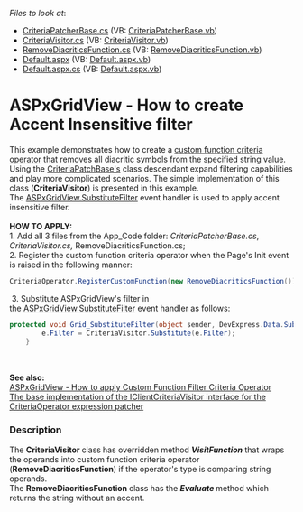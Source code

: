 <!-- default file list -->
*Files to look at*:

* [CriteriaPatcherBase.cs](./CS/App_Code/CriteriaPatcherBase.cs) (VB: [CriteriaPatcherBase.vb](./VB/App_Code/CriteriaPatcherBase.vb))
* [CriteriaVisitor.cs](./CS/App_Code/CriteriaVisitor.cs) (VB: [CriteriaVisitor.vb](./VB/App_Code/CriteriaVisitor.vb))
* [RemoveDiacriticsFunction.cs](./CS/App_Code/RemoveDiacriticsFunction.cs) (VB: [RemoveDiacriticsFunction.vb](./VB/App_Code/RemoveDiacriticsFunction.vb))
* [Default.aspx](./CS/Default.aspx) (VB: [Default.aspx.vb](./VB/Default.aspx.vb))
* [Default.aspx.cs](./CS/Default.aspx.cs) (VB: [Default.aspx.vb](./VB/Default.aspx.vb))
<!-- default file list end -->
# ASPxGridView - How to create Accent Insensitive filter


This example demonstrates how to create a <a href="https://documentation.devexpress.com/eXpressAppFramework/113480/Concepts/Filtering/Custom-Function-Criteria-Operators">custom function criteria operator</a> that removes all diacritic symbols from the specified string value. <br>Using the <a href="https://www.devexpress.com/Support/Center/Question/Details/T320172/the-base-implementation-of-the-iclientcriteriavisitor-interface-for-the-criteriaoperator">CriteriaPatchBase's</a> class descendant expand filtering capabilities and play more complicated scenarios. The simple implementation of this class (<strong>CriteriaVisitor</strong>) is presented in this example.<br>The <a href="https://documentation.devexpress.com/#AspNet/DevExpressWebASPxGridBase_SubstituteFiltertopic">ASPxGridView.SubstituteFilter</a> event handler is used to apply accent insensitive filter.<br><br><strong>HOW TO APPLY:<br></strong>1. Add all 3 files from the App_Code folder: <em>CriteriaPatcherBase.cs</em>, <em>CriteriaVisitor.cs, </em>RemoveDiacriticsFunction.cs;<br>2. Register the custom function criteria operator when the Page's Init event is raised in the following manner:<br>


```cs
CriteriaOperator.RegisterCustomFunction(new RemoveDiacriticsFunction());
```


 3. Substitute ASPxGridView's filter in the <a href="https://documentation.devexpress.com/#AspNet/DevExpressWebASPxGridBase_SubstituteFiltertopic">ASPxGridView.SubstituteFilter</a> event handler as follows:<br>


```cs
protected void Grid_SubstituteFilter(object sender, DevExpress.Data.SubstituteFilterEventArgs e) {
        e.Filter = CriteriaVisitor.Substitute(e.Filter);
    }
```


<br><br><strong>See also:<br></strong><a href="https://www.devexpress.com/Support/Center/Example/Details/T546944/aspxgridview-how-to-apply-custom-function-filter-criteria-operator">ASPxGridView - How to apply Custom Function Filter Criteria Operator</a><br><a href="https://www.devexpress.com/Support/Center/Question/Details/T320172/the-base-implementation-of-the-iclientcriteriavisitor-interface-for-the-criteriaoperator">The base implementation of the IClientCriteriaVisitor interface for the CriteriaOperator expression patcher</a>


<h3>Description</h3>

The&nbsp;<strong>CriteriaVisitor </strong>class<strong>&nbsp;</strong>has overridden&nbsp;method&nbsp;<strong><em>VisitFunction</em></strong>&nbsp;that wraps the operands into custom function criteria operator (<strong>RemoveDiacriticsFunction</strong>) if the operator's type is comparing string operands.<br>The&nbsp;<strong>RemoveDiacriticsFunction&nbsp;</strong>class has the&nbsp;<strong><em>Evaluate</em></strong><strong>&nbsp;</strong>method which returns the string without an accent.

<br/>


